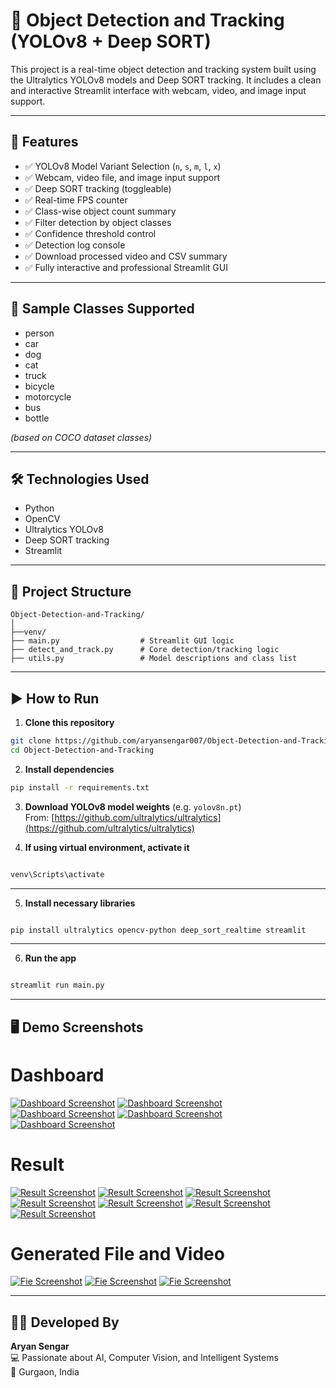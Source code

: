 # 🎯 Object Detection and Tracking (YOLOv8 + Deep SORT)

This project is a real-time object detection and tracking system built using the Ultralytics YOLOv8 models and Deep SORT tracking. It includes a clean and interactive Streamlit interface with webcam, video, and image input support.

---

## 🚀 Features

- ✅ YOLOv8 Model Variant Selection (`n`, `s`, `m`, `l`, `x`)
- ✅ Webcam, video file, and image input support
- ✅ Deep SORT tracking (toggleable)
- ✅ Real-time FPS counter
- ✅ Class-wise object count summary
- ✅ Filter detection by object classes
- ✅ Confidence threshold control
- ✅ Detection log console
- ✅ Download processed video and CSV summary
- ✅ Fully interactive and professional Streamlit GUI

---

## 📸 Sample Classes Supported

- person
- car
- dog
- cat
- truck
- bicycle
- motorcycle
- bus
- bottle

*(based on COCO dataset classes)*

---

## 🛠️ Technologies Used

- Python
- OpenCV
- Ultralytics YOLOv8
- Deep SORT tracking
- Streamlit

---

## 📂 Project Structure

```
Object-Detection-and-Tracking/
│
├──venv/
├── main.py                  # Streamlit GUI logic
├── detect_and_track.py      # Core detection/tracking logic
├── utils.py                 # Model descriptions and class list
```

---

## ▶️ How to Run

1. **Clone this repository**  
```bash
git clone https://github.com/aryansengar007/Object-Detection-and-Tracking.git
cd Object-Detection-and-Tracking
```

2. **Install dependencies**
```bash
pip install -r requirements.txt
```

3. **Download YOLOv8 model weights** (e.g. `yolov8n.pt`)  
From: [https://github.com/ultralytics/ultralytics](https://github.com/ultralytics/ultralytics)


4. **If using virtual environment, activate it**
```bash

venv\Scripts\activate
```
---

5. **Install necessary libraries**
```bash

pip install ultralytics opencv-python deep_sort_realtime streamlit
```
---

6. **Run the app**
```bash

streamlit run main.py
```

---

## 🖥️ Demo Screenshots
 
 # Dashboard 
 [![Dashboard Screenshot](assets/dashboard_1.png)](assets/dashboard_1.png)
 [![Dashboard Screenshot](assets/dashboard_2.png)](assets/dashboard_2.png)
 [![Dashboard Screenshot](assets/dashboard_3.png)](assets/dashboard_3.png)
 [![Dashboard Screenshot](assets/dashboard_4.png)](assets/dashboard_4.png)
 [![Dashboard Screenshot](assets/dashboard_5.png)](assets/dashboard_5.png)

 # Result
 [![Result Screenshot](assets/prediction_result_1.png)](assets/prediction_result_1.png)
 [![Result Screenshot](assets/prediction_result_2_2.1.png)](assets/prediction_result_2_2.1.png)
 [![Result Screenshot](assets/prediction_result_2_2.2.png)](assets/prediction_result_2_2.2.png)
 [![Result Screenshot](assets/prediction_result_2_2.3.png)](assets/prediction_result_2_2.3.png)
 [![Result Screenshot](assets/prediction_result_3_3.1.png)](assets/prediction_result_3_3.1.png)
 [![Result Screenshot](assets/prediction_result_3_3.2.png)](assets/prediction_result_3_3.2.png)
 [![Result Screenshot](assets/prediction_result_3_3.3.png)](assets/prediction_result_3_3.3.png)

 # Generated File and Video
 [![Fie Screenshot](assets/file_preview_1.png)](assets/file_preview_1.png)
 [![Fie Screenshot](assets/file_preview_2.png)](assets/file_preview_2.png)
 [![Fie Screenshot](assets/file_preview_3.png)](assets/file_preview_3.png)
 
---

## 🙋‍♂️ Developed By

**Aryan Sengar**  
💻 Passionate about AI, Computer Vision, and Intelligent Systems  
📍 Gurgaon, India
